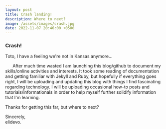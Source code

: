 ```yaml
---
layout: post
title: Crash landing!
description: Where to next?
image: /assets/images/crash.jpg
date: 2022-11-07 20:46:00 +0500
---
```


### Crash!

Toto, I have a feeling we're not in Kansas anymore...

&nbsp;&nbsp;&nbsp;&nbsp;&nbsp;&nbsp;After much time wasted I am launching this blog/github to document my skills/online activities and interests.  It took some reading of documentation and getting familiar with Jekyll and Ruby, but hopefully if everything goes right, I will be uploading and updating this blog with things I find fascinating regarding technology.  I will be uploading occasional how-to posts and tutorials/informationals in order to help myself further solidify information that I'm learning.

Thanks for getting this far, but where to next?


Sincerely, <br>
elidevo.

